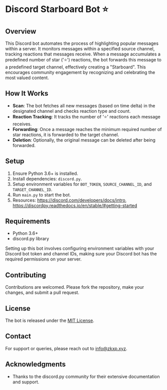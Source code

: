 # Discord Starboard Bot ⭐

## Overview
This Discord bot automates the process of highlighting popular messages within a server. It monitors messages within a specified source channel, tracking reactions that messages receive. When a message accumulates a predefined number of star ('⭐') reactions, the bot forwards this message to a predefined target channel, effectively creating a "Starboard". This encourages community engagement by recognizing and celebrating the most valued content.

## How It Works
- **Scan**: The bot fetches all new messages (based on time delta) in the designated channel and checks reaction type and count.
- **Reaction Tracking**: It tracks the number of '⭐' reactions each message receives.
- **Forwarding**: Once a message reaches the minimum required number of star reactions, it is forwarded to the target channel.
- **Deletion**: Optionally, the original message can be deleted after being forwarded.
  
## Setup
1. Ensure Python 3.6+ is installed.
2. Install dependencies: `discord.py`.
3. Setup environment variables for `BOT_TOKEN`, `SOURCE_CHANNEL_ID`, and `TARGET_CHANNEL_ID`.
4. Run `main.py` to start the bot.
5. Resources: https://discord.com/developers/docs/intro, https://discordpy.readthedocs.io/en/stable/#getting-started

## Requirements
- Python 3.6+
- discord.py library

Setting up this bot involves configuring environment variables with your Discord bot token and channel IDs, making sure your Discord bot has the required permissions on your server.

## Contributing
Contributions are welcomed. Please fork the repository, make your changes, and submit a pull request.

## License
The bot is released under the [MIT License](LICENSE).

## Contact
For support or queries, please reach out to info@zkxp.xyz.

## Acknowledgments
- Thanks to the discord.py community for their extensive documentation and support.
